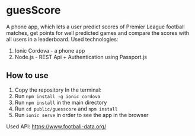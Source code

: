 # guesScore
A phone app, which lets a user predict scores of Premier League football matches, get points for well predicted games and compare the scores with all users in a leaderboard.
Used technologies:
1. Ionic Cordova - a phone app
2. Node.js - REST Api + Authentication using Passport.js

## How to use
1. Copy the repository
In the terminal:
2. Run `npm install -g ionic cordova`
3. Run `npm install` in the main directory
4. Run `cd public/guesscore` and `npm install`
5. Run `ionic serve` in order to see the app in the browser

Used API: https://www.football-data.org/
